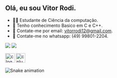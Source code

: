 ## Olá, eu sou Vitor Rodi.   
         
- 👨‍💻 Estudante de Ciência da computação.              
- 🚀 Tenho conhecimento Basico em C e C++.            
- 📧 Contate-me por email: vitorrodi12@gmail.com.          
- 📲 Contate-me no whatsapp: (49) 99801-2204.   
   
 <a href="https://www.instagram.com/vitor_rodi/" target="_blank"><img src="https://img.shields.io/badge/-Instagram-%23E4405F?style=for-the-badge&logo=instagram&logoColor=white" target="_blank"></a>
<a href="https://www.linkedin.com/in/vitor-rodi/" target="_blank"><img src="https://img.shields.io/badge/-LinkedIn-%230077B5?style=for-the-badge&logo=linkedin&logoColor=white" target="_blank"></a> 
</head> 
<body>  
    <div class="image-container">
       <img src="https://cdn.jsdelivr.net/gh/devicons/devicon/icons/c/c-original.svg" height="30" alt="c logo"  /> 
        <img src="https://cdn.jsdelivr.net/gh/devicons/devicon/icons/cplusplus/cplusplus-original.svg" height="30" alt="cplusplus logo"  />
    </div>
</body>     
</html>  
         
![Snake animation](https://github.com/imthedaniel/imthedaniel/blob/output/github-contribution-grid-snake.svg)     
  
    
